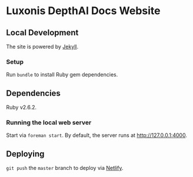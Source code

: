 # Luxonis DepthAI Docs Website

## Local Development

The site is powered by [Jekyll](https://jekyllrb.com/).

### Setup

Run `bundle` to install Ruby gem dependencies.

## Dependencies

Ruby v2.6.2.

### Running the local web server

Start via `foreman start`. By default, the server runs at http://127.0.0.1:4000.

## Deploying

`git push` the `master` branch to deploy via [Netlify](https://www.netlify.com/).
